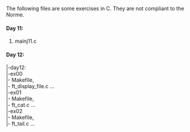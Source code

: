 

The following files are some exercises in C. They are not compliant to the Norme.

#### Day 11:
 1. mainj11.c <br />

#### Day 12:
 |-day12:<br />
   |-ex00<br />
     |- Makefile,<br />
     |- ft_display_file.c ... <br />
   |-ex01<br />
     |- Makefile,<br />
     |- ft_cat.c ... <br />
   |-ex02<br />
     |- Makefile,<br />
     |- ft_tail.c ... <br />
